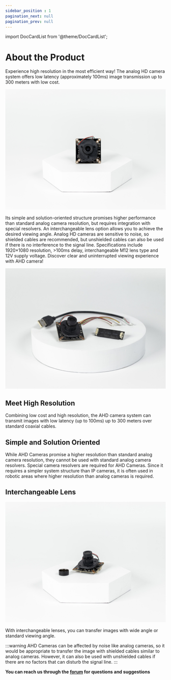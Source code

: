 ```yaml
---
sidebar_position : 1
pagination_next: null
pagination_prev: null
---
```


import DocCardList from '@theme/DocCardList';

# About the Product

Experience high resolution in the most efficient way! The analog HD camera system offers low latency (approximately 100ms) image transmission up to 300 meters with low cost.

![Analog HD 1080P Camera](./image/IMG_5781.jpg)

Its simple and solution-oriented structure promises higher performance than standard analog camera resolution, but requires integration with special resolvers. An interchangeable lens option allows you to achieve the desired viewing angle. Analog HD cameras are sensitive to noise, so shielded cables are recommended, but unshielded cables can also be used if there is no interference to the signal line. Specifications include 1920×1080 resolution, >100ms delay, interchangeable M12 lens type and 12V supply voltage. Discover clear and uninterrupted viewing experience with AHD camera!

![Analog HD 1080P Camera](./image/IMG_5795-scaled.jpg)

## Meet High Resolution

Combining low cost and high resolution, the AHD camera system can transmit images with low latency (up to 100ms) up to 300 meters over standard coaxial cables.

## Simple and Solution Oriented

While AHD Cameras promise a higher resolution than standard analog camera resolution, they cannot be used with standard analog camera resolvers. Special camera resolvers are required for AHD Cameras. Since it requires a simpler system structure than IP cameras, it is often used in robotic areas where higher resolution than analog cameras is required.

## Interchangeable Lens

![Analog HD 1080P Camera](./image/IMG_5783-scaled.jpg)

With interchangeable lenses, you can transfer images with wide angle or standard viewing angle.

:::warning
AHD Cameras can be affected by noise like analog cameras, so it would be appropriate to transfer the image with shielded cables similar to analog cameras. However, it can also be used with unshielded cables if there are no factors that can disturb the signal line.
:::


**You can reach us through the [forum](https://forum.degzrobotics.com/) for questions and suggestions**


<DocCardList />
